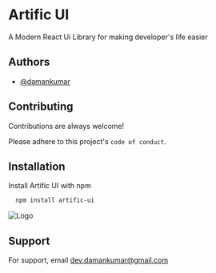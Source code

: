 # Artific UI

A Modern React Ui Library for making developer's life easier

## Authors

- [@damankumar](https://github.com/daman862kumar)

## Contributing

Contributions are always welcome!

Please adhere to this project's `code of conduct`.

## Installation

Install Artific UI with npm

```bash
  npm install artific-ui
```

![Logo](https://artify-indol.vercel.app/assets/images/Logo.png)

## Support

For support, email dev.damankumar@gmail.com

